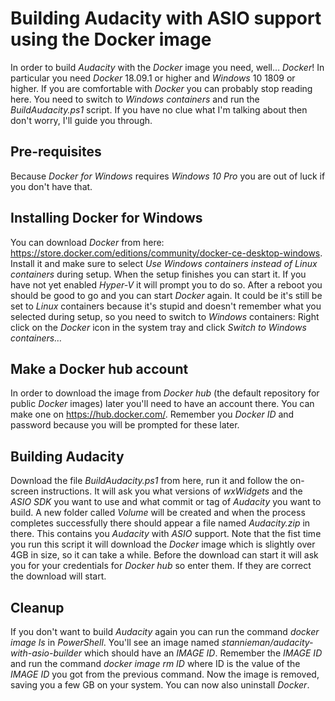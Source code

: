 # Building Audacity with ASIO support using the Docker image
In order to build *Audacity* with the *Docker* image you need, well… *Docker*!
In particular you need *Docker* 18.09.1 or higher and *Windows* 10 1809 or higher.
If you are comfortable with *Docker* you can probably stop reading here. You need to switch to *Windows containers* and run the *BuildAudacity.ps1* script. If you have no clue what I'm talking about then don't worry, I'll guide you through.
## Pre-requisites
Because *Docker for Windows* requires *Windows 10 Pro* you are out of luck if you don't have that.
## Installing Docker for Windows
You can download *Docker* from here: https://store.docker.com/editions/community/docker-ce-desktop-windows.
Install it and make sure to select *Use Windows containers instead of Linux containers* during setup. When the setup finishes you can start it. If you have not yet enabled *Hyper-V* it will prompt you to do so. After a reboot you should be good to go and you can start *Docker* again. It could be it's still be set to *Linux* containers because it's stupid and doesn't remember what you selected during setup, so you need to switch to *Windows* containers: Right click on the *Docker* icon in the system tray and click *Switch to Windows containers…*
## Make a Docker hub account
In order to download the image from *Docker hub* (the default repository for public *Docker* images) later you'll need to have an account there. You can make one on https://hub.docker.com/. Remember you *Docker ID* and password because you will be prompted for these later.
## Building Audacity
Download the file *BuildAudacity.ps1* from here, run it and follow the on-screen instructions. It will ask you what versions of *wxWidgets* and the *ASIO SDK* you want to use and what commit or tag of *Audacity* you want to build. A new folder called *Volume* will be created and when the process completes successfully there should appear a file named *Audacity.zip* in there. This contains you *Audacity* with *ASIO* support. Note that the fist time you run this script it will download the *Docker* image which is slightly over 4GB in size, so it can take a while. Before the download can start it will ask you for your credentials for *Docker hub* so enter them. If they are correct the download will start.
## Cleanup
If you don't want to build *Audacity* again you can run the command *docker image ls* in *PowerShell*. You'll see an image named *stannieman/audacity-with-asio-builder* which should have an *IMAGE ID*. Remember the *IMAGE ID* and run the command *docker image rm ID* where ID is the value of the *IMAGE ID* you got from the previous command. Now the image is removed, saving you a few GB on your system. You can now also uninstall *Docker*.
